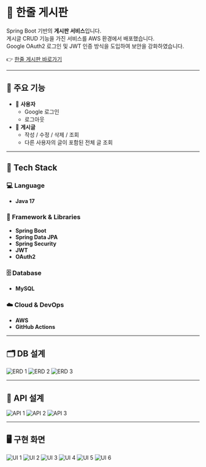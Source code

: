 # 📝 한줄 게시판

Spring Boot 기반의 **게시판 서비스**입니다.  
게시글 CRUD 기능을 가진 서비스를 AWS 환경에서 배포했습니다.  
Google OAuth2 로그인 및 JWT 인증 방식을 도입하여 보안을 강화하였습니다.  

👉 [한줄 게시판 바로가기](http://springboot-blog-env.eba-upn4r5dq.ap-northeast-2.elasticbeanstalk.com/login)

---

## 📌 주요 기능

- 👤 **사용자**
  - Google 로그인
  - 로그아웃
- 📝 **게시글**
  - 작성 / 수정 / 삭제 / 조회
  - 다른 사용자의 글이 포함된 전체 글 조회

---

## 🔧 Tech Stack

### 💻 Language
- **Java 17**

### 🧰 Framework & Libraries
- **Spring Boot**
- **Spring Data JPA**
- **Spring Security**
- **JWT**
- **OAuth2**

### 🗄️ Database
- **MySQL**

### ☁️ Cloud & DevOps
- **AWS**
- **GitHub Actions**

---

## 🗂️ DB 설계

![ERD 1](https://github.com/user-attachments/assets/68a66706-1984-4824-852b-92468223a6fd)
![ERD 2](https://github.com/user-attachments/assets/8104bb5f-4883-4518-b6b4-e4fe43929dd3)
![ERD 3](https://github.com/user-attachments/assets/b7b18fd5-b5f4-4f97-af13-d371d9589355)

---

## 📡 API 설계

![API 1](https://github.com/user-attachments/assets/ce900d67-addf-4e63-aeab-f67fe7a6bced)
![API 2](https://github.com/user-attachments/assets/02cb54ff-fd94-4c1a-a77e-9ba9b0391cd1)
![API 3](https://github.com/user-attachments/assets/89492375-147f-48d4-9803-6fda45d0d180)

---

## 🖥️ 구현 화면

![UI 1](https://github.com/user-attachments/assets/3a71c4b8-b029-4ce4-b03d-84ad1aa77a99)
![UI 2](https://github.com/user-attachments/assets/7e789d96-6d9f-456e-be70-0530a2bf70b6)
![UI 3](https://github.com/user-attachments/assets/0a73c314-8dcc-41d3-b39c-562a18d1955e)
![UI 4](https://github.com/user-attachments/assets/13a35b66-97f0-4317-8537-84006f5c7fbe)
![UI 5](https://github.com/user-attachments/assets/33b8c721-62fc-4cbd-a1b2-c90d698ac109)
![UI 6](https://github.com/user-attachments/assets/094a06e1-6b66-41c4-bb85-7aa25f76344b)
